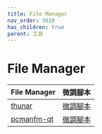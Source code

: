 ```yaml
---
title: File Manager
nav_order: 3010
has_children: true
parent: 工具
---
```



# File Manager

| File Manager | 微調腳本 |
| --- | --- |
| [thunar](https://samwhelp.github.io/note-about-ultramarine/read/subject/tool/file-manager/thunar.html) | [微調腳本](https://github.com/samwhelp/ultramarine-adjustment/tree/main/prototype/main/tool-config/part/thunar) |
| [pcmanfm-qt](https://samwhelp.github.io/note-about-ultramarine/read/subject/tool/file-manager/pcmanfm-qt.html) | [微調腳本](https://github.com/samwhelp/ultramarine-adjustment/tree/main/prototype/main/tool-config/part/pcmanfm-qt) |
